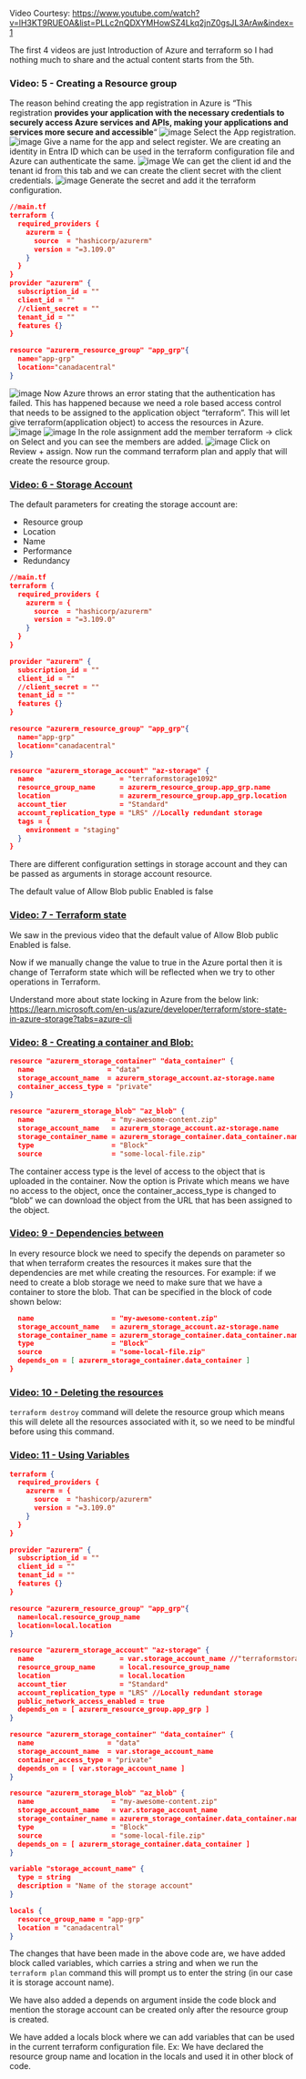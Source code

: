 Video Courtesy: https://www.youtube.com/watch?v=lH3KT9RUEOA&list=PLLc2nQDXYMHowSZ4Lkq2jnZ0gsJL3ArAw&index=1

The first 4 videos are just Introduction of Azure and terraform so I had nothing much to share and the actual content starts from the 5th.

### Video: 5 - Creating a Resource group
The reason behind creating the app registration in Azure is “This registration **provides your application with the necessary credentials to securely access Azure services and APIs, making your applications and services more secure and accessible**“
![image](https://github.com/karthi770/Azure_VNet_NSG_Bastion/assets/102706119/cf232cbf-dd1e-4999-a45b-e351d3e3a150)
Select the App registration.
![image](https://github.com/karthi770/Azure_VNet_NSG_Bastion/assets/102706119/590691d4-1dab-421d-8bcb-03862e46fad0)
Give a name for the app and select register.
We are creating an identity in Entra ID which can be used in the terraform configuration file and Azure can authenticate the same.
![image](https://github.com/karthi770/Azure_VNet_NSG_Bastion/assets/102706119/b7f5a019-8c00-4d13-900a-d4a0ddb60121)
We can get the client id and the tenant id from this tab and we can create the client secret with the client credentials.
![image](https://github.com/karthi770/Azure_VNet_NSG_Bastion/assets/102706119/0e27e4a2-6cbf-4afd-bba1-9370915f3440)
Generate the secret and add it the terraform configuration.
```json
//main.tf
terraform {
  required_providers {
    azurerm = {
      source  = "hashicorp/azurerm"
      version = "=3.109.0"
    }
  }
}
provider "azurerm" {
  subscription_id = ""
  client_id = ""
  //client_secret = ""
  tenant_id = ""
  features {}
}

resource "azurerm_resource_group" "app_grp"{
  name="app-grp"
  location="canadacentral"
}
```

![image](https://github.com/karthi770/Azure_VNet_NSG_Bastion/assets/102706119/8011504e-9114-4e20-afb3-9c08f767b83c)
Now Azure throws an error stating that the authentication has failed. This has happened because we need a role based access control that needs to be assigned to the application object “terraform”.  This will let give terraform(application object) to access the resources in Azure.
![image](https://github.com/karthi770/Azure_VNet_NSG_Bastion/assets/102706119/00b0f8f1-a15c-4284-bcaf-005cda2cd924)
![image](https://github.com/karthi770/Azure_VNet_NSG_Bastion/assets/102706119/249e5f7c-de25-4062-9823-090a99aa4074)
In the role assignment add the member terraform → click on Select and you can see the members are added.
![image](https://github.com/karthi770/Azure_VNet_NSG_Bastion/assets/102706119/1fa21fb1-67f8-489e-aaa3-11df7f93c185)
Click on Review + assign.
Now run the command terraform plan and apply that will create the resource group.

### <u>Video: 6 - Storage Account </u>

The default parameters for creating the storage account are:
- Resource group
- Location
- Name
- Performance
- Redundancy
```json
//main.tf
terraform {
  required_providers {
    azurerm = {
      source  = "hashicorp/azurerm"
      version = "=3.109.0"
    }
  }
}

provider "azurerm" {
  subscription_id = ""
  client_id = ""
  //client_secret = ""
  tenant_id = ""
  features {}
}

resource "azurerm_resource_group" "app_grp"{
  name="app-grp"
  location="canadacentral"
}

resource "azurerm_storage_account" "az-storage" {
  name                     = "terraformstorage1092"
  resource_group_name      = azurerm_resource_group.app_grp.name
  location                 = azurerm_resource_group.app_grp.location
  account_tier             = "Standard"
  account_replication_type = "LRS" //Locally redundant storage
  tags = {
    environment = "staging"
  }
}
```

There are different configuration settings in storage account and they can be passed as arguments in storage account resource.

The default value of Allow Blob public Enabled is false

### <u>Video: 7 - Terraform state</u>
We saw in the previous video that the default value of Allow Blob public Enabled is false.

Now if we manually change the value to true in the Azure portal then it is change of Terraform state which will be reflected when we try to other operations in Terraform.

Understand more about state locking in Azure from the below link:
https://learn.microsoft.com/en-us/azure/developer/terraform/store-state-in-azure-storage?tabs=azure-cli

### <u>Video: 8 - Creating a container and Blob:</u>

```json
resource "azurerm_storage_container" "data_container" {
  name                  = "data"
  storage_account_name  = azurerm_storage_account.az-storage.name
  container_access_type = "private"
}

resource "azurerm_storage_blob" "az_blob" {
  name                   = "my-awesome-content.zip"
  storage_account_name   = azurerm_storage_account.az-storage.name
  storage_container_name = azurerm_storage_container.data_container.name
  type                   = "Block"
  source                 = "some-local-file.zip"
```
The container access type is the level of access to the object that is uploaded in the container.  Now the option is Private which means we have no access to the object, once the container_access_type is changed to “blob” we can download the object from the URL that has been assigned to the object.
### <u>Video: 9 - Dependencies between</u>
In every resource block we need to specify the depends on parameter so that when terraform creates the resources it makes sure that the dependencies are met while creating the resources. For example: if we need to create a blob storage we need to make sure that we have a container to store the blob. That can be specified in the block of code shown below:
```json
  name                   = "my-awesome-content.zip"
  storage_account_name   = azurerm_storage_account.az-storage.name
  storage_container_name = azurerm_storage_container.data_container.name
  type                   = "Block"
  source                 = "some-local-file.zip"
  depends_on = [ azurerm_storage_container.data_container ]
}
```

### <u>Video: 10 - Deleting the resources</u>
`terraform destroy` command will delete the resource group which means this will delete all the resources associated with it, so we need to be mindful before using this command.

### <u>Video: 11 - Using Variables</u>
```json
terraform {
  required_providers {
    azurerm = {
      source  = "hashicorp/azurerm"
      version = "=3.109.0"
    }
  }
}

provider "azurerm" {
  subscription_id = ""
  client_id = ""
  tenant_id = ""
  features {}
}

resource "azurerm_resource_group" "app_grp"{
  name=local.resource_group_name
  location=local.location
}

resource "azurerm_storage_account" "az-storage" {
  name                     = var.storage_account_name //"terraformstorage1092"
  resource_group_name      = local.resource_group_name
  location                 = local.location
  account_tier             = "Standard"
  account_replication_type = "LRS" //Locally redundant storage
  public_network_access_enabled = true
  depends_on = [ azurerm_resource_group.app_grp ]
}

resource "azurerm_storage_container" "data_container" {
  name                  = "data"
  storage_account_name  = var.storage_account_name
  container_access_type = "private"
  depends_on = [ var.storage_account_name ]
}

resource "azurerm_storage_blob" "az_blob" {
  name                   = "my-awesome-content.zip"
  storage_account_name   = var.storage_account_name
  storage_container_name = azurerm_storage_container.data_container.name
  type                   = "Block"
  source                 = "some-local-file.zip"
  depends_on = [ azurerm_storage_container.data_container ]
}

variable "storage_account_name" {
  type = string
  description = "Name of the storage account"
}

locals {
  resource_group_name = "app-grp"
  location = "canadacentral"
}
```
The changes that have been made in the above code are, we have added block called variables, which carries a string and when we run the `terraform plan` command this will prompt us to enter the string (in our case it is storage account name).

We have also added a depends on argument inside the code block and mention the storage account can be created only after the resource group is created.

We have added a locals block where we can add variables that can be used in the current terraform configuration file. Ex: We have declared the resource group name and location in the locals and used it in other block of code.





